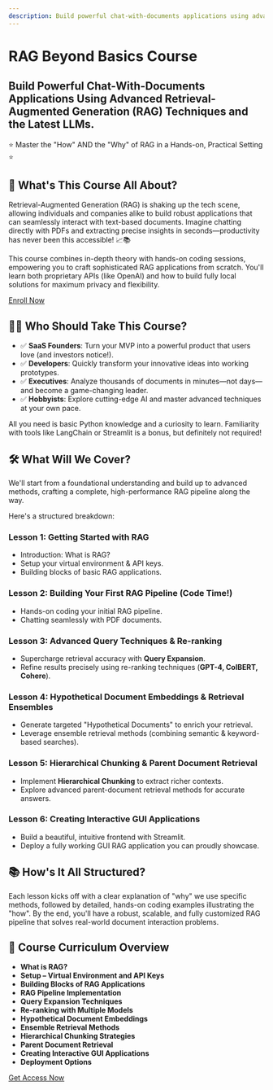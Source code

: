 ```yaml
---
description: Build powerful chat-with-documents applications using advanced Retrieval-Augmented Generation techniques and the latest LLMs.
---
```


# RAG Beyond Basics Course

## Build Powerful Chat-With-Documents Applications Using Advanced Retrieval-Augmented Generation (RAG) Techniques and the Latest LLMs.

⭐ Master the "How" AND the "Why" of RAG in a Hands-on, Practical Setting ⭐

## 👀 What's This Course All About?

Retrieval-Augmented Generation (RAG) is shaking up the tech scene, allowing individuals and companies alike to build robust applications that can seamlessly interact with text-based documents. Imagine chatting directly with PDFs and extracting precise insights in seconds—productivity has never been this accessible! 📈📚

This course combines in-depth theory with hands-on coding sessions, empowering you to craft sophisticated RAG applications from scratch. You'll learn both proprietary APIs (like OpenAI) and how to build fully local solutions for maximum privacy and flexibility.

[Enroll Now](https://prompt-s-site.thinkific.com/courses/rag)

## 👩‍💻 Who Should Take This Course?

- ✅ **SaaS Founders**: Turn your MVP into a powerful product that users love (and investors notice!).
- ✅ **Developers**: Quickly transform your innovative ideas into working prototypes.
- ✅ **Executives**: Analyze thousands of documents in minutes—not days—and become a game-changing leader.
- ✅ **Hobbyists**: Explore cutting-edge AI and master advanced techniques at your own pace.

All you need is basic Python knowledge and a curiosity to learn. Familiarity with tools like LangChain or Streamlit is a bonus, but definitely not required!

## 🛠 What Will We Cover?

We'll start from a foundational understanding and build up to advanced methods, crafting a complete, high-performance RAG pipeline along the way.

Here's a structured breakdown:

### Lesson 1: Getting Started with RAG
- Introduction: What is RAG?
- Setup your virtual environment & API keys.
- Building blocks of basic RAG applications.

### Lesson 2: Building Your First RAG Pipeline (Code Time!)
- Hands-on coding your initial RAG pipeline.
- Chatting seamlessly with PDF documents.

### Lesson 3: Advanced Query Techniques & Re-ranking
- Supercharge retrieval accuracy with **Query Expansion**.
- Refine results precisely using re-ranking techniques (**GPT-4, ColBERT, Cohere**).

### Lesson 4: Hypothetical Document Embeddings & Retrieval Ensembles
- Generate targeted "Hypothetical Documents" to enrich your retrieval.
- Leverage ensemble retrieval methods (combining semantic & keyword-based searches).

### Lesson 5: Hierarchical Chunking & Parent Document Retrieval
- Implement **Hierarchical Chunking** to extract richer contexts.
- Explore advanced parent-document retrieval methods for accurate answers.

### Lesson 6: Creating Interactive GUI Applications
- Build a beautiful, intuitive frontend with Streamlit.
- Deploy a fully working GUI RAG application you can proudly showcase.


## 📚 How's It All Structured?

Each lesson kicks off with a clear explanation of "why" we use specific methods, followed by detailed, hands-on coding examples illustrating the "how". By the end, you'll have a robust, scalable, and fully customized RAG pipeline that solves real-world document interaction problems.

## 📖 Course Curriculum Overview

- **What is RAG?**
- **Setup – Virtual Environment and API Keys**
- **Building Blocks of RAG Applications**
- **RAG Pipeline Implementation**
- **Query Expansion Techniques**
- **Re-ranking with Multiple Models**
- **Hypothetical Document Embeddings**
- **Ensemble Retrieval Methods**
- **Hierarchical Chunking Strategies**
- **Parent Document Retrieval**
- **Creating Interactive GUI Applications**
- **Deployment Options**

[Get Access Now](https://prompt-s-site.thinkific.com/courses/rag) 
